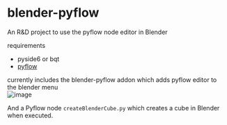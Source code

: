 # blender-pyflow
An R&D project to use the pyflow node editor in Blender

requirements
- pyside6 or bqt
- [pyflow](https://github.com/wonderworks-software/PyFlow)

currently includes the blender-pyflow addon which adds pyflow editor to the blender menu  
![image](https://github.com/user-attachments/assets/34b346c8-57ff-4138-b26f-6d6ab77dc35f)  

And a Pyflow node `createBlenderCube.py` which creates a cube in Blender when executed. 

